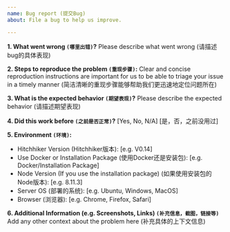 ```yaml
---
name: Bug report (提交Bug)
about: File a bug to help us improve.

---
```


**1. What went wrong `(哪里出错)`?**
Please describe what went wrong (请描述bug的具体表现)

**2. Steps to reproduce the problem `(重现步骤)`:**
Clear and concise reproduction instructions are important for us to be able to triage your issue in a timely manner (简洁清晰的重现步骤能够帮助我们更迅速地定位问题所在)

**3. What is the expected behavior `(期望表现)`?**
Please describe the expected behavior (请描述期望表现)

**4. Did this work before `(之前是否正常)`?** 
[Yes, No, N/A] [是，否，之前没用过]

**5. Environment `(环境)`:**
 - Hitchhiker Version (Hitchhiker版本): [e.g. V0.14]
 - Use Docker or Installation Package (使用Docker还是安装包): [e.g. Docker/Installation Package]
 - Node Version (If you use the installation package) (如果使用安装包的Node版本): [e.g. 8.11.3]
 - Server OS (部署的系统): [e.g. Ubuntu, Windows, MacOS]
 - Browser (浏览器): [e.g. Chrome, Firefox, Safari]

**6. Additional Information (e.g. Screenshots, Links) `(补充信息，截图，链接等)`**
Add any other context about the problem here (补充具体的上下文信息)
